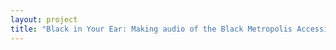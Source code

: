 ```yaml
--- 
layout: project 
title: "Black in Your Ear: Making audio of the Black Metropolis Accessible" 
---
```



